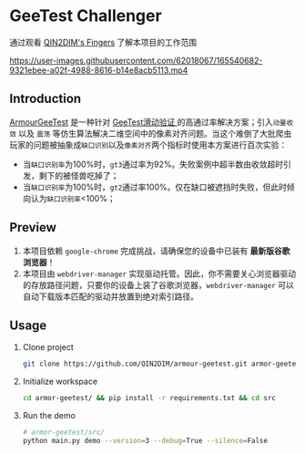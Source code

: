 # GeeTest Challenger

通过观看 [QIN2DIM's Fingers](https://www.wolai.com/pbhA77godFuXjofA1QC7JG?theme=light) 了解本项目的工作范围


https://user-images.githubusercontent.com/62018067/165540682-9321ebee-a02f-4988-8616-b14e8acb5113.mp4


## Introduction

[ArmourGeeTest](https://github.com/QIN2DIM/armour-geetest) 是一种针对 [GeeTest滑动验证 ](https://www.geetest.com/) 的高通过率解决方案；引入`动量收敛` 以及 `震荡` 等仿生算法解决二维空间中的像素对齐问题。当这个难倒了大批爬虫玩家的问题被抽象成`缺口识别`以及`像素对齐`两个指标时使用本方案进行百次实验：

- 当`缺口识别率`为100%时，`gt3`通过率为92%。失败案例中超半数由收敛超时引发，剩下的被怪兽吃掉了；
- 当`缺口识别率`为100%时，`gt2`通过率100%。仅在缺口被遮挡时失败，但此时倾向认为`缺口识别率`<100%；

## Preview

1. 本项目依赖 `google-chrome` 完成挑战，请确保您的设备中已装有 **最新版谷歌浏览器**！
2. 本项目由 `webdriver-manager` 实现驱动托管。因此，你不需要关心浏览器驱动的存放路径问题，只要你的设备上装了谷歌浏览器，`webdriver-manager` 可以自动下载版本匹配的驱动并放置到绝对索引路径。

## Usage

1. Clone project

   ```bash
   git clone https://github.com/QIN2DIM/armour-geetest.git armor-geetest
   ```

2. Initialize workspace

   ```bash
   cd armor-geetest/ && pip install -r requirements.txt && cd src
   ```

3. Run the demo

   ```bash
   # armor-geetest/src/
   python main.py demo --version=3 --debug=True --silence=False
   ```
